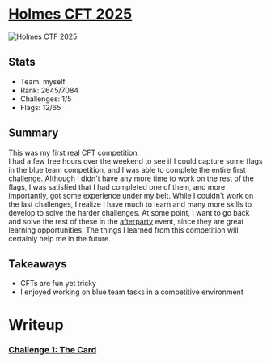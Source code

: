 <!--![HTB CTF](https://ctf.hackthebox.com/images/icons/logos/htbctf-logo.svg) -->
# [Holmes CFT 2025](https://ctf.hackthebox.com/event/details/holmes-ctf-2025-2536)

![Holmes CTF 2025](https://s3.eu-central-1.amazonaws.com/htb-ctf-prod-public-storage/ctf/banners/SpMV5jYXVHMQCfs0f9Cacqty2vyikLdLHViyJPIe.jpg)
## Stats
- Team: myself
- Rank: 2645/7084
- Challenges: 1/5
- Flags: 12/65

## Summary
This was my first real CFT competition.  
I had a few free hours over the weekend to see if I could capture some flags in the blue team competition, and I was able to complete the entire first challenge.
Although I didn't have any more time to work on the rest of the flags, I was satisfied that I had completed one of them, and more importantly, got some experience under my belt. 
While I couldn't work on the last challenges, I realize I have much to learn and many more skills to develop to solve the harder challenges. 
At some point, I want to go back and solve the rest of these in the [afterparty](https://ctf.hackthebox.com/event/details/holmes-ctf-2025-after-party-2770) event, since they are great learning opportunities.
The things I learned from this competition will certainly help me in the future. 

## Takeaways
- CFTs are fun yet tricky
- I enjoyed working on blue team tasks in a competitive environment  

# Writeup
### [Challenge 1: The Card](https://github.com/taywave/CTFs/new/main/Holmes#the-card-12-flags)
